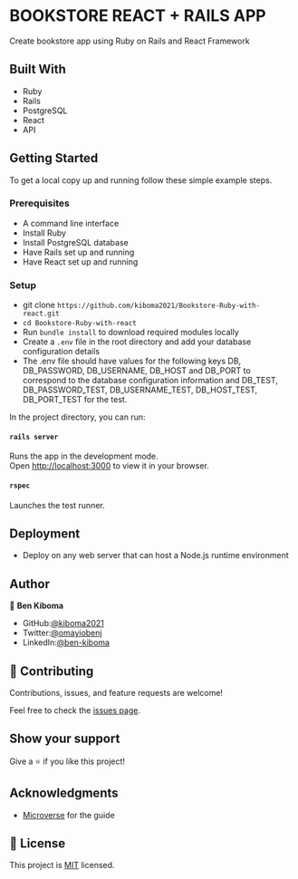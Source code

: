 # BOOKSTORE REACT + RAILS APP

Create bookstore app using Ruby on Rails and React Framework

## Built With

- Ruby
- Rails
- PostgreSQL
- React
- API

## Getting Started

To get a local copy up and running follow these simple example steps.

### Prerequisites

- A command line interface
- Install Ruby
- Install PostgreSQL database
- Have Rails set up and running
- Have React set up and running

### Setup

- git clone `https://github.com/kiboma2021/Bookstore-Ruby-with-react.git`
- `cd Bookstore-Ruby-with-react`
- Run `bundle install` to download required modules locally
- Create a `.env` file in the root directory and add your database configuration details
- The .env file should have values for the following keys DB, DB_PASSWORD, DB_USERNAME, DB_HOST and DB_PORT to correspond to the database configuration information and DB_TEST, DB_PASSWORD_TEST, DB_USERNAME_TEST, DB_HOST_TEST, DB_PORT_TEST for the test.

In the project directory, you can run:

#### `rails server`

Runs the app in the development mode.\
Open [http://localhost:3000](http://localhost:3000) to view it in your browser.


#### `rspec`

Launches the test runner.

## Deployment

- Deploy on any web server that can host a Node.js runtime environment
## Author

👤 **Ben Kiboma**

 - GitHub:[@kiboma2021](https://github.com/kiboma2021) 
- Twitter:[@omayiobenj](https://twitter.com/omayiobenj) 
- LinkedIn:[@ben-kiboma](https://www.linkedin.com/in/ben-kiboma/) 

## 🤝 Contributing

Contributions, issues, and feature requests are welcome!

Feel free to check the [issues page](../../issues/).

## Show your support

Give a ⭐️ if you like this project!

## Acknowledgments

- [Microverse](https://www.microverse.org/) for the guide

## 📝 License

This project is [MIT](./LICENSE) licensed.